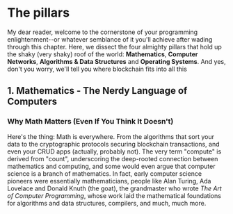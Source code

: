 # The pillars
My dear reader, welcome to the cornerstone of your programming enlightenment--or whatever semblance of it you'll achieve after wading through this chapter. Here, we dissect the four almighty pillars that hold up the shaky (very shaky) roof of the world: **Mathematics**, **Computer Networks**, **Algorithms & Data Structures** and **Operating Systems**. And yes, don't you worry, we'll tell you where blockchain fits into all this

## 1. Mathematics - The Nerdy Language of Computers
### Why Math Matters (Even If You Think It Doesn't)
Here's the thing: Math is everywhere. From the algorithms that sort your data to the cryptographic protocols securing blockchain transactions, and even your CRUD apps (actually, probably not). The very term "compute" is derived from "count", underscoring the deep-rooted connection between mathematics and computing, and some would even argue that computer science is a branch of mathematics. In fact, early computer science pioneers were essentially mathematicians, people like Alan Turing, Ada Lovelace and Donald Knuth (the goat), the grandmaster who wrote *The Art of Computer Programming*, whose work laid the mathematical foundations for algorithms and data structures, compilers, and much, much more.
